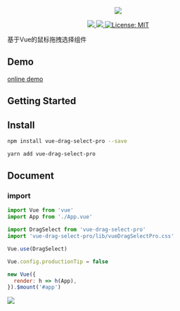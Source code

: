<p align="center">
  <img src="https://github.com/singmeToSE/vue-drag-select/raw/master/src/assets/imgs/logo.png">
</p>
<p align="center">
  <a href="https://www.travis-ci.org/JanssenZhang/vue-drag-select" target="_blank">
    <img src="https://travis-ci.org/JanssenZhang/vue-drag-select.svg?branch=master"/>
  </a>
  <a href="https://www.npmjs.com/package/vue-drag-select-pro" target="_blank">
    <img src="https://img.shields.io/npm/v/vue-drag-select-pro"/>
  </a>
  <a href="https://github.com/JanssenZhang/vue-drag-select/blob/master/LICENSE" target="_blank">
    <img alt="License: MIT" src="https://img.shields.io/badge/License-MIT-yellow.svg"/>
  </a>
</p>

基于Vue的鼠标拖拽选择组件

## Demo

[online demo](https://janssenzhang.github.io/vue-drag-select/)

## Getting Started

## Install

```sh
npm install vue-drag-select-pro --save
```

```sh
yarn add vue-drag-select-pro
```

## Document

### import

``` javascript
import Vue from 'vue'
import App from './App.vue'

import DragSelect from 'vue-drag-select-pro'
import 'vue-drag-select-pro/lib/vueDragSelectPro.css'

Vue.use(DragSelect)

Vue.config.productionTip = false

new Vue({
  render: h => h(App),
}).$mount('#app')
```

![](https://github.com/singmeToSE/vue-drag-select/raw/master/src/assets/imgs/readme.gif)
